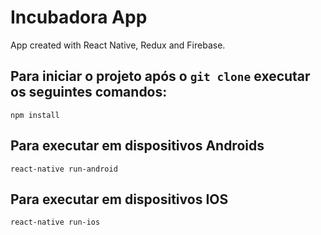 # Incubadora App
App created with React Native, Redux and Firebase.

## Para iniciar o projeto após o `git clone` executar os seguintes comandos:
`npm install`

## Para executar em dispositivos Androids
`react-native run-android`

## Para executar em dispositivos IOS
`react-native run-ios`

